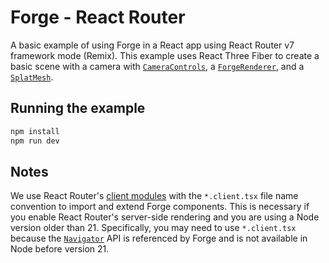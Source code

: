 # Forge - React Router

A basic example of using Forge in a React app using React Router v7 framework mode (Remix). This example uses React Three Fiber to create a basic scene with a camera with [`CameraControls`](https://drei.docs.pmnd.rs/controls/camera-controls), a [`ForgeRenderer`](./app/components/forge/ForgeRenderer.client.tsx), and a [`SplatMesh`](./app/components/forge/SplatMesh.client.tsx).

## Running the example

```bash
npm install
npm run dev
```

## Notes

We use React Router's [client modules](https://reactrouter.com/explanation/special-files#client-modules) with the `*.client.tsx` file name convention to import and extend Forge components. This is necessary if you enable React Router's server-side rendering and you are using a Node version older than 21. Specifically, you may need to use `*.client.tsx` because the [`Navigator`](https://nodejs.org/api/globals.html#navigator) API is referenced by Forge and is not available in Node before version 21.
